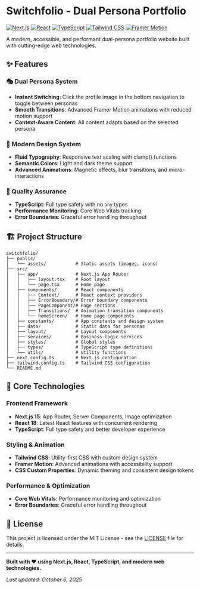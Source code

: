 # Switchfolio - Dual Persona Portfolio

[![Next.js](https://img.shields.io/badge/Next.js-15.5.4-black)](https://nextjs.org/)
[![React](https://img.shields.io/badge/React-18.3.1-blue)](https://reactjs.org/)
[![TypeScript](https://img.shields.io/badge/TypeScript-5.0.0-blue)](https://www.typescriptlang.org/)
[![Tailwind CSS](https://img.shields.io/badge/Tailwind_CSS-3.4.1-38B2AC)](https://tailwindcss.com/)
[![Framer Motion](https://img.shields.io/badge/Framer_Motion-11.15.0-purple)](https://www.framer.com/motion/)

A modern, accessible, and performant dual-persona portfolio website built with cutting-edge web technologies.

## ✨ Features

### 🎭 Dual Persona System
- **Instant Switching**: Click the profile image in the bottom navigation to toggle between personas
- **Smooth Transitions**: Advanced Framer Motion animations with reduced motion support
- **Context-Aware Content**: All content adapts based on the selected persona

### 🎨 Modern Design System
- **Fluid Typography**: Responsive text scaling with clamp() functions
- **Semantic Colors**: Light and dark theme support
- **Advanced Animations**: Magnetic effects, blur transitions, and micro-interactions

### 🧪 Quality Assurance
- **TypeScript**: Full type safety with no `any` types
- **Performance Monitoring**: Core Web Vitals tracking
- **Error Boundaries**: Graceful error handling throughout


## 🏗️ Project Structure

```
switchfolio/
├── public/
│   └── assets/           # Static assets (images, icons)
├── src/
│   ├── app/              # Next.js App Router
│   │   ├── layout.tsx    # Root layout
│   │   └── page.tsx      # Home page
│   ├── components/       # React components
│   │   ├── Context/      # React context providers
│   │   ├── ErrorBoundary/# Error boundary components
│   │   ├── PageComponent/# Page sections
│   │   ├── Transitions/  # Animation transition components
│   │   └── homeScreen/   # Home page components
│   ├── constants/        # App constants and design system
│   ├── data/             # Static data for personas
│   ├── layout/           # Layout components
│   ├── services/         # Business logic services
│   ├── styles/           # Global styles
│   ├── types/            # TypeScript type definitions
│   └── utils/            # Utility functions
├── next.config.ts        # Next.js configuration
├── tailwind.config.ts    # Tailwind CSS configuration
└── README.md
```

## 🎯 Core Technologies

### Frontend Framework
- **Next.js 15**: App Router, Server Components, Image optimization
- **React 18**: Latest React features with concurrent rendering
- **TypeScript**: Full type safety and better developer experience

### Styling & Animation
- **Tailwind CSS**: Utility-first CSS with custom design system
- **Framer Motion**: Advanced animations with accessibility support
- **CSS Custom Properties**: Dynamic theming and consistent design tokens

### Performance & Optimization
- **Core Web Vitals**: Performance monitoring and optimization
- **Error Boundaries**: Graceful error handling throughout

## 📄 License

This project is licensed under the MIT License - see the [LICENSE](LICENSE) file for details.

---

**Built with ❤️ using Next.js, React, TypeScript, and modern web technologies.**

*Last updated: October 6, 2025*
